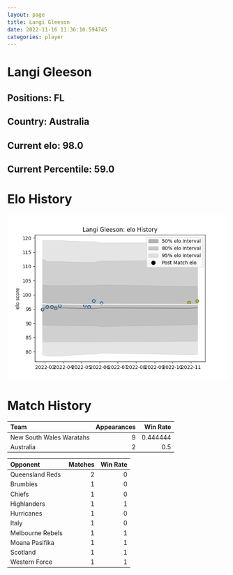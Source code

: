```yaml
---  
layout: page  
title: Langi Gleeson  
date: 2022-11-16 11:36:10.594745  
categories: player  
---
```

# Langi Gleeson

## Positions: FL

## Country: Australia

## Current elo: 98.0

## Current Percentile: 59.0

# Elo History


![elo history](history_LangiGleeson.png)
# Match History


| Team                     |   Appearances |   Win Rate |
|:-------------------------|--------------:|-----------:|
| New South Wales Waratahs |             9 |   0.444444 |
| Australia                |             2 |   0.5      |

| Opponent         |   Matches |   Win Rate |
|:-----------------|----------:|-----------:|
| Queensland Reds  |         2 |          0 |
| Brumbies         |         1 |          0 |
| Chiefs           |         1 |          0 |
| Highlanders      |         1 |          1 |
| Hurricanes       |         1 |          0 |
| Italy            |         1 |          0 |
| Melbourne Rebels |         1 |          1 |
| Moana Pasifika   |         1 |          1 |
| Scotland         |         1 |          1 |
| Western Force    |         1 |          1 |